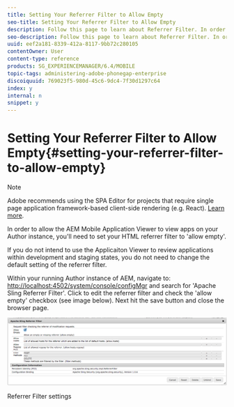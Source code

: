 ```yaml
---
title: Setting Your Referrer Filter to Allow Empty
seo-title: Setting Your Referrer Filter to Allow Empty
description: Follow this page to learn about Referrer Filter. In order to allow the AEM Mobile Application Viewer to view apps on your Author instance, you'll need to set your HTML referrer filter to 'allow empty'.
seo-description: Follow this page to learn about Referrer Filter. In order to allow the AEM Mobile Application Viewer to view apps on your Author instance, you'll need to set your HTML referrer filter to 'allow empty'.
uuid: eef2a181-8339-412a-8117-9bb72c280105
contentOwner: User
content-type: reference
products: SG_EXPERIENCEMANAGER/6.4/MOBILE
topic-tags: administering-adobe-phonegap-enterprise
discoiquuid: 769023f5-980d-45c6-9dc4-7f30d1297c64
index: y
internal: n
snippet: y
---
```


# Setting Your Referrer Filter to Allow Empty{#setting-your-referrer-filter-to-allow-empty}

>[!NOTE]
>
>Adobe recommends using the SPA Editor for projects that require single page application framework-based client-side rendering (e.g. React). [Learn more](../../sites/developing/using/spa-overview.md).

In order to allow the AEM Mobile Application Viewer to view apps on your Author instance, you'll need to set your HTML referrer filter to 'allow empty'.

If you do not intend to use the Applicaiton Viewer to review applications within development and staging states, you do not need to change the default setting of the referrer filter.

Within your running Author instance of AEM, navigate to: [http://localhost:4502/system/console/configMgr](http://localhost:4502/system/console/configMgr) and search for 'Apache Sling Referrer Filter'. Click to edit the referrer filter and check the 'allow empty' checkbox (see image below). Next hit the save button and close the browser page.

![Referrer Filter settings](assets/chlimage_1-106.png)

Referrer Filter settings

